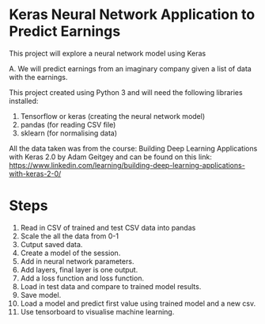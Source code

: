 # Keras Neural Network Application to Predict Earnings


This project will explore a neural network model using Keras

A. We will predict earnings from an imaginary company given a list of data with the earnings.


This project created using Python 3 and will need the following libraries installed:
1. Tensorflow or keras (creating the neural network model)
2. pandas (for reading CSV file)
3. sklearn (for normalising data)


All the data taken was from the course: 
Building Deep Learning Applications with Keras 2.0 by Adam Geitgey and can be found on this link:
https://www.linkedin.com/learning/building-deep-learning-applications-with-keras-2-0/


# Steps
1. Read in CSV of trained and test CSV data into pandas
2. Scale the all the data from 0-1
3. Cutput saved data.
4. Create a model of the session.
5. Add in neural network parameters.
6. Add layers, final layer is one output.
7. Add a loss function and loss function.
8. Load in test data and compare to trained model results.
9. Save model.
10. Load a model and predict first value using trained model and a new csv.
11. Use tensorboard to visualise machine learning.



